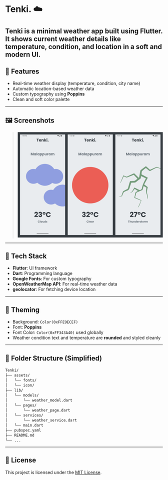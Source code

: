 # Tenki. ☁️

**Tenki** is a minimal weather app built using Flutter. It shows current weather details like temperature, condition, and location in a soft and modern UI.
---
## 🌟 Features

- Real-time weather display (temperature, condition, city name)
- Automatic location-based weather data
- Custom typography using **Poppins**
- Clean and soft color palette
---
## 🖼️ Screenshots
 
> ![Screenshot](example.png)
---
## 🧱 Tech Stack

- **Flutter**: UI framework
- **Dart**: Programming language
- **Google Fonts**: For custom typography
- **OpenWeatherMap API**: For real-time weather data
- **geolocator**: For fetching device location
---
## 🎨 Theming

- Background: `Color(0xFFE9ECEF)`
- Font: **Poppins**
- Font Color: `Color(0xFF343A40)` used globally
- Weather condition text and temperature are **rounded** and styled cleanly

---

## 📁 Folder Structure (Simplified)

```
Tenki/
├── assets/
│   └── fonts/
│   └── icon/
├── lib/
│   └── models/
│       └── weather_model.dart
│   └── pages/
│       └── weather_page.dart
│   └── services/
│       └── weather_service.dart
│   └── main.dart
├── pubspec.yaml
├── README.md
└── ...
```
---
## 🧾 License

This project is licensed under the [MIT License](LICENSE).

